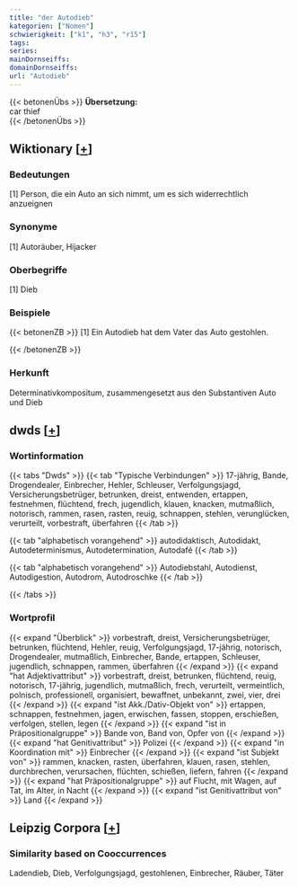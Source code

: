```yaml
---
title: "der Autodieb"
kategorien: ["Nomen"]
schwierigkeit: ["k1", "h3", "r15"]
tags:
series:
mainDornseiffs:
domainDornseiffs:
url: "Autodieb"
---
```


{{< betonenÜbs >}}
**Übersetzung:**  
car thief  
{{< /betonenÜbs >}}

## Wiktionary [[+](https://de.wiktionary.org/wiki/Autodieb)]

### Bedeutungen
[1] Person, die ein Auto an sich nimmt, um es sich widerrechtlich anzueignen  

### Synonyme
[1] Autoräuber, Hijacker  

### Oberbegriffe
[1] Dieb  

### Beispiele
{{< betonenZB >}}
[1] Ein Autodieb hat dem Vater das Auto gestohlen.  

{{< /betonenZB >}}
### Herkunft
Determinativkompositum, zusammengesetzt aus den Substantiven Auto und Dieb  



## dwds [[+](https://www.dwds.de/wb/Autodieb)]

### Wortinformation
{{< tabs "Dwds" >}}
{{< tab "Typische Verbindungen" >}}
17-jährig, Bande, Drogendealer, Einbrecher, Hehler, Schleuser, Verfolgungsjagd, Versicherungsbetrüger, betrunken, dreist, entwenden, ertappen, festnehmen, flüchtend, frech, jugendlich, klauen, knacken, mutmaßlich, notorisch, rammen, rasen, rasten, reuig, schnappen, stehlen, verunglücken, verurteilt, vorbestraft, überfahren
{{< /tab >}}

{{< tab "alphabetisch vorangehend" >}}
autodidaktisch, Autodidakt, Autodeterminismus, Autodetermination, Autodafé
{{< /tab >}}

{{< tab "alphabetisch vorangehend" >}}
Autodiebstahl, Autodienst, Autodigestion, Autodrom, Autodroschke
{{< /tab >}}

{{< /tabs >}}

### Wortprofil
{{< expand "Überblick" >}} vorbestraft, dreist, Versicherungsbetrüger, betrunken, flüchtend, Hehler, reuig, Verfolgungsjagd, 17-jährig, notorisch, Drogendealer, mutmaßlich, Einbrecher, Bande, ertappen, Schleuser, jugendlich, schnappen, rammen, überfahren {{< /expand >}}
{{< expand "hat Adjektivattribut" >}} vorbestraft, dreist, betrunken, flüchtend, reuig, notorisch, 17-jährig, jugendlich, mutmaßlich, frech, verurteilt, vermeintlich, polnisch, professionell, organisiert, bewaffnet, unbekannt, zwei, vier, drei {{< /expand >}}
{{< expand "ist Akk./Dativ-Objekt von" >}} ertappen, schnappen, festnehmen, jagen, erwischen, fassen, stoppen, erschießen, verfolgen, stellen, legen {{< /expand >}}
{{< expand "ist in Präpositionalgruppe" >}} Bande von, Band von, Opfer von {{< /expand >}}
{{< expand "hat Genitivattribut" >}} Polizei {{< /expand >}}
{{< expand "in Koordination mit" >}} Einbrecher {{< /expand >}}
{{< expand "ist Subjekt von" >}} rammen, knacken, rasten, überfahren, klauen, rasen, stehlen, durchbrechen, verursachen, flüchten, schießen, liefern, fahren {{< /expand >}}
{{< expand "hat Präpositionalgruppe" >}} auf Flucht, mit Wagen, auf Tat, im Alter, in Nacht {{< /expand >}}
{{< expand "ist Genitivattribut von" >}} Land {{< /expand >}}

## Leipzig Corpora [[+](https://corpora.uni-leipzig.de/en/res?word=Autodieb&corpusId=deu_newscrawl-public_2018)]


### Similarity based on Cooccurrences
Ladendieb, Dieb, Verfolgungsjagd, gestohlenen, Einbrecher, Räuber, Täter

